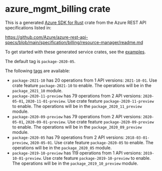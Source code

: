 # azure_mgmt_billing crate

This is a generated [Azure SDK for Rust](https://github.com/Azure/azure-sdk-for-rust) crate from the Azure REST API specifications listed in:

https://github.com/Azure/azure-rest-api-specs/blob/main/specification/billing/resource-manager/readme.md

To get started with these generated service crates, see the [examples](https://github.com/Azure/azure-sdk-for-rust/blob/main/services/README.md#examples).

The default tag is `package-2020-05`.

The following [tags](https://github.com/Azure/azure-sdk-for-rust/blob/main/services/tags.md) are available:

- `package-2021-10` has 20 operations from 1 API versions: `2021-10-01`. Use crate feature `package-2021-10` to enable. The operations will be in the `package_2021_10` module.
- `package-2020-11-preview` has 79 operations from 2 API versions: `2020-05-01`, `2020-11-01-preview`. Use crate feature `package-2020-11-preview` to enable. The operations will be in the `package_2020_11_preview` module.
- `package-2020-09-preview` has 79 operations from 2 API versions: `2020-05-01`, `2020-09-01-preview`. Use crate feature `package-2020-09-preview` to enable. The operations will be in the `package_2020_09_preview` module.
- `package-2020-05` has 79 operations from 2 API versions: `2018-03-01-preview`, `2020-05-01`. Use crate feature `package-2020-05` to enable. The operations will be in the `package_2020_05` module.
- `package-2019-10-preview` has 119 operations from 1 API versions: `2019-10-01-preview`. Use crate feature `package-2019-10-preview` to enable. The operations will be in the `package_2019_10_preview` module.
